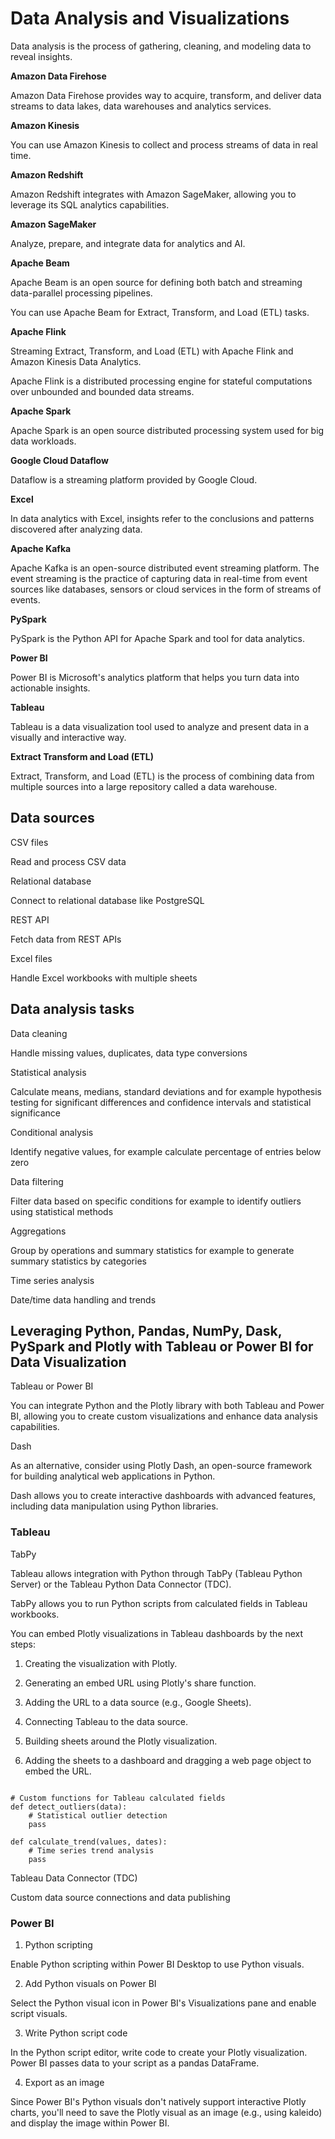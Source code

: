 # Data Analysis and Visualizations

Data analysis is the process of gathering, cleaning, and modeling data to reveal insights.

**Amazon Data Firehose**

Amazon Data Firehose provides way to acquire, transform, and deliver data streams to data lakes, data warehouses and analytics services.

**Amazon Kinesis**

You can use Amazon Kinesis to collect and process streams of data in real time.

**Amazon Redshift**

Amazon Redshift integrates with Amazon SageMaker, allowing you to leverage its SQL analytics capabilities. 

**Amazon SageMaker**

Analyze, prepare, and integrate data for analytics and AI.

**Apache Beam**

Apache Beam is an open source for defining both batch and streaming data-parallel processing pipelines.

You can use Apache Beam for Extract, Transform, and Load (ETL) tasks.

**Apache Flink**

Streaming Extract, Transform, and Load (ETL) with Apache Flink and Amazon Kinesis Data Analytics.

Apache Flink is a distributed processing engine for stateful computations over unbounded and bounded data streams.

**Apache Spark**

Apache Spark is an open source distributed processing system used for big data workloads.

**Google Cloud Dataflow**

Dataflow is a streaming platform provided by Google Cloud.

**Excel**

In data analytics with Excel, insights refer to the conclusions and patterns discovered after analyzing data.

**Apache Kafka**

Apache Kafka is an open-source distributed event streaming platform. The event streaming is the practice of capturing data in real-time from event sources like databases, sensors or cloud services in the form of streams of events.

**PySpark**

PySpark is the Python API for Apache Spark and tool for data analytics.

**Power BI**

Power BI is Microsoft's analytics platform that helps you turn data into actionable insights.

**Tableau**

Tableau is a data visualization tool used to analyze and present data in a visually and interactive way.

**Extract Transform and Load (ETL)**

Extract, Transform, and Load (ETL) is the process of combining data from multiple sources into a large repository called a data warehouse.

## Data sources

CSV files

Read and process CSV data

Relational database

Connect to relational database like PostgreSQL

REST API

Fetch data from REST APIs

Excel files

Handle Excel workbooks with multiple sheets


## Data analysis tasks

Data cleaning

Handle missing values, duplicates, data type conversions

Statistical analysis

Calculate means, medians, standard deviations and for example hypothesis testing for significant differences and confidence intervals and statistical significance

Conditional analysis

Identify negative values, for example calculate percentage of entries below zero

Data filtering

Filter data based on specific conditions for example to identify outliers using statistical methods

Aggregations

Group by operations and summary statistics for example to generate summary statistics by categories

Time series analysis

Date/time data handling and trends

## Leveraging Python, Pandas, NumPy, Dask, PySpark and Plotly with Tableau or Power BI for Data Visualization

Tableau or Power BI

You can integrate Python and the Plotly library with both Tableau and Power BI, allowing you to create custom visualizations and enhance data analysis capabilities.

Dash

As an alternative, consider using Plotly Dash, an open-source framework for building analytical web applications in Python.

Dash allows you to create interactive dashboards with advanced features, including data manipulation using Python libraries.

### Tableau

TabPy 

Tableau allows integration with Python through TabPy (Tableau Python Server) or the Tableau Python Data Connector (TDC). 

TabPy allows you to run Python scripts from calculated fields in Tableau workbooks.

You can embed Plotly visualizations in Tableau dashboards by the next steps:

1. Creating the visualization with Plotly.

2. Generating an embed URL using Plotly's share function.

3. Adding the URL to a data source (e.g., Google Sheets).

4. Connecting Tableau to the data source.

5. Building sheets around the Plotly visualization.

6. Adding the sheets to a dashboard and dragging a web page object to embed the URL.

```

# Custom functions for Tableau calculated fields
def detect_outliers(data):
    # Statistical outlier detection
    pass

def calculate_trend(values, dates):
    # Time series trend analysis
    pass

```


Tableau Data Connector (TDC)

Custom data source connections and data publishing

### Power BI

1. Python scripting

Enable Python scripting within Power BI Desktop to use Python visuals.

2. Add Python visuals on Power BI

Select the Python visual icon in Power BI's Visualizations pane and enable script visuals.

3. Write Python script code

In the Python script editor, write code to create your Plotly visualization. Power BI passes data to your script as a pandas DataFrame.

4. Export as an image

Since Power BI's Python visuals don't natively support interactive Plotly charts, you'll need to save the Plotly visual as an image (e.g., using kaleido) and display the image within Power BI.
